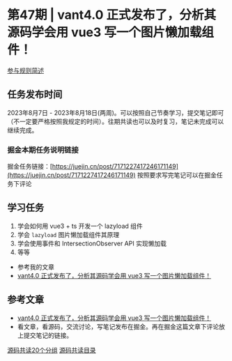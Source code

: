# 第47期 | vant4.0 正式发布了，分析其源码学会用 vue3 写一个图片懒加载组件！


[参与规则简述](https://www.yuque.com/ruochuan12/notice/gm51y6?view=doc_embed)
## 任务发布时间
2023年8月7日 - 2023年8月18日(两周)。可以按照自己节奏学习，提交笔记即可（不一定要严格按照我规定的时间）。往期共读也可以及时复习，笔记未完成可以继续完成。
### 掘金本期任务说明链接

掘金任务链接：[https://juejin.cn/post/7171227417246171149](https://juejin.cn/post/7171227417246171149)
按照要求写完笔记可以在掘金任务下评论
## 学习任务

1. 学会如何用 vue3 + ts 开发一个 lazyload 组件
2. 学会 `lazyload` 图片懒加载组件其原理
3. 学会使用事件和 IntersectionObserver API 实现懒加载
4. 等等

- 参考我的文章
- [vant4.0 正式发布了，分析其源码学会用 vue3 写一个图片懒加载组件！](https://juejin.cn/post/7171227417246171149)
## 参考文章

- [vant4.0 正式发布了，分析其源码学会用 vue3 写一个图片懒加载组件！](https://juejin.cn/post/7171227417246171149)
- 看文章，看源码，交流讨论，写笔记发布在掘金。再在掘金这篇文章下评论放上提交笔记的链接。


[源码共读20个分组](https://www.yuque.com/go/doc/56866898?view=doc_embed)
[源码共读目录](https://www.yuque.com/go/doc/55657026?view=doc_embed)
